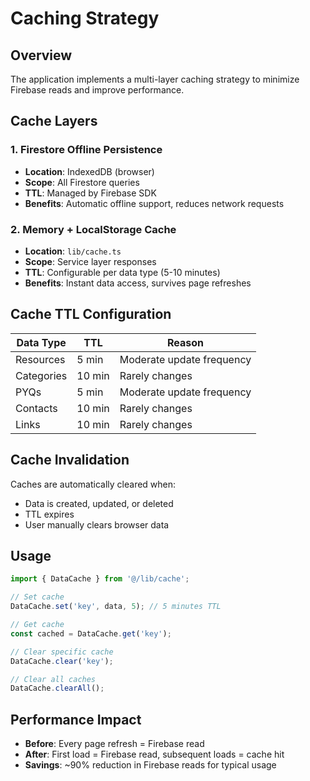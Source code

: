 # Caching Strategy

## Overview
The application implements a multi-layer caching strategy to minimize Firebase reads and improve performance.

## Cache Layers

### 1. Firestore Offline Persistence
- **Location**: IndexedDB (browser)
- **Scope**: All Firestore queries
- **TTL**: Managed by Firebase SDK
- **Benefits**: Automatic offline support, reduces network requests

### 2. Memory + LocalStorage Cache
- **Location**: `lib/cache.ts`
- **Scope**: Service layer responses
- **TTL**: Configurable per data type (5-10 minutes)
- **Benefits**: Instant data access, survives page refreshes

## Cache TTL Configuration

| Data Type | TTL | Reason |
|-----------|-----|--------|
| Resources | 5 min | Moderate update frequency |
| Categories | 10 min | Rarely changes |
| PYQs | 5 min | Moderate update frequency |
| Contacts | 10 min | Rarely changes |
| Links | 10 min | Rarely changes |

## Cache Invalidation

Caches are automatically cleared when:
- Data is created, updated, or deleted
- TTL expires
- User manually clears browser data

## Usage

```typescript
import { DataCache } from '@/lib/cache';

// Set cache
DataCache.set('key', data, 5); // 5 minutes TTL

// Get cache
const cached = DataCache.get('key');

// Clear specific cache
DataCache.clear('key');

// Clear all caches
DataCache.clearAll();
```

## Performance Impact

- **Before**: Every page refresh = Firebase read
- **After**: First load = Firebase read, subsequent loads = cache hit
- **Savings**: ~90% reduction in Firebase reads for typical usage
